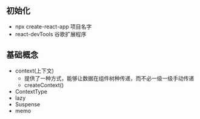 ## 初始化
  - npx create-react-app 项目名字
  - react-devTools 谷歌扩展程序 
## 基础概念
  - context(上下文)
    - 提供了一种方式，能够让数据在组件树种传递，而不必一级一级手动传递
    - createContext()
  - ContextType
  - lazy
  - Suspense
  - memo
    